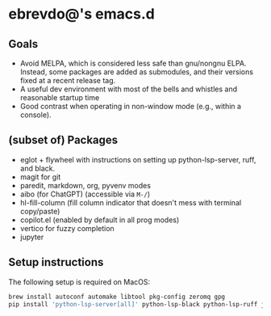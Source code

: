 # ebrevdo@'s emacs.d

## Goals

* Avoid MELPA, which is considered less safe than gnu/nongnu ELPA.  Instead, some packages
  are added as submodules, and their versions fixed at a recent release tag.
* A useful dev environment with most of the bells and whistles and reasonable startup time
* Good contrast when operating in non-window mode (e.g., within a console).

## (subset of) Packages

* eglot + flywheel with instructions on setting up python-lsp-server, ruff, and black.
* magit for git
* paredit, markdown, org, pyvenv modes
* aibo (for ChatGPT)  (accessible via `M-/`)
* hl-fill-column (fill column indicator that doesn't mess with terminal copy/paste)
* copilot.el (enabled by default in all prog modes)
* vertico for fuzzy completion
* jupyter

## Setup instructions

The following setup is required on MacOS:

```sh
brew install autoconf automake libtool pkg-config zeromq gpg
pip install 'python-lsp-server[all]' python-lsp-black python-lsp-ruff jupyterlab
```


